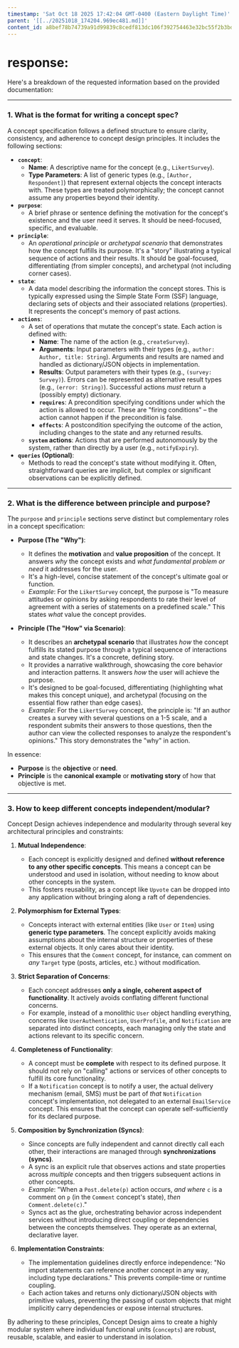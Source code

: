 ```yaml
---
timestamp: 'Sat Oct 18 2025 17:42:04 GMT-0400 (Eastern Daylight Time)'
parent: '[[../20251018_174204.969ec481.md]]'
content_id: a8bef78b74739a91d99839c8cedf813dc106f392754463e32bc55f2b3bd5b25b
---
```


# response:

Here's a breakdown of the requested information based on the provided documentation:

***

### 1. What is the format for writing a concept spec?

A concept specification follows a defined structure to ensure clarity, consistency, and adherence to concept design principles. It includes the following sections:

* **`concept`**:
  * **Name**: A descriptive name for the concept (e.g., `LikertSurvey`).
  * **Type Parameters**: A list of generic types (e.g., `[Author, Respondent]`) that represent external objects the concept interacts with. These types are treated polymorphically; the concept cannot assume any properties beyond their identity.
* **`purpose`**:
  * A brief phrase or sentence defining the motivation for the concept's existence and the user need it serves. It should be need-focused, specific, and evaluable.
* **`principle`**:
  * An *operational principle* or *archetypal scenario* that demonstrates how the concept fulfills its purpose. It's a "story" illustrating a typical sequence of actions and their results. It should be goal-focused, differentiating (from simpler concepts), and archetypal (not including corner cases).
* **`state`**:
  * A data model describing the information the concept stores. This is typically expressed using the Simple State Form (SSF) language, declaring sets of objects and their associated relations (properties). It represents the concept's memory of past actions.
* **`actions`**:
  * A set of operations that mutate the concept's state. Each action is defined with:
    * **Name**: The name of the action (e.g., `createSurvey`).
    * **Arguments**: Input parameters with their types (e.g., `author: Author, title: String`). Arguments and results are named and handled as dictionary/JSON objects in implementation.
    * **Results**: Output parameters with their types (e.g., `(survey: Survey)`). Errors can be represented as alternative result types (e.g., `(error: String)`). Successful actions *must* return a (possibly empty) dictionary.
    * **`requires`**: A precondition specifying conditions under which the action is allowed to occur. These are "firing conditions" – the action cannot happen if the precondition is false.
    * **`effects`**: A postcondition specifying the outcome of the action, including changes to the state and any returned results.
  * **`system` actions**: Actions that are performed autonomously by the system, rather than directly by a user (e.g., `notifyExpiry`).
* **`queries` (Optional)**:
  * Methods to read the concept's state without modifying it. Often, straightforward queries are implicit, but complex or significant observations can be explicitly defined.

***

### 2. What is the difference between principle and purpose?

The `purpose` and `principle` sections serve distinct but complementary roles in a concept specification:

* **Purpose (The "Why")**:
  * It defines the **motivation** and **value proposition** of the concept. It answers *why* the concept exists and *what fundamental problem or need* it addresses for the user.
  * It's a high-level, concise statement of the concept's ultimate goal or function.
  * *Example*: For the `LikertSurvey` concept, the purpose is "To measure attitudes or opinions by asking respondents to rate their level of agreement with a series of statements on a predefined scale." This states *what* value the concept provides.

* **Principle (The "How" via Scenario)**:
  * It describes an **archetypal scenario** that illustrates *how* the concept fulfills its stated purpose through a typical sequence of interactions and state changes. It's a concrete, defining story.
  * It provides a narrative walkthrough, showcasing the core behavior and interaction patterns. It answers *how* the user will achieve the purpose.
  * It's designed to be goal-focused, differentiating (highlighting what makes this concept unique), and archetypal (focusing on the essential flow rather than edge cases).
  * *Example*: For the `LikertSurvey` concept, the principle is: "If an author creates a survey with several questions on a 1-5 scale, and a respondent submits their answers to those questions, then the author can view the collected responses to analyze the respondent's opinions." This story demonstrates the "why" in action.

In essence:

* **Purpose** is the **objective** or **need**.
* **Principle** is the **canonical example** or **motivating story** of how that objective is met.

***

### 3. How to keep different concepts independent/modular?

Concept Design achieves independence and modularity through several key architectural principles and constraints:

1. **Mutual Independence**:
   * Each concept is explicitly designed and defined **without reference to any other specific concepts**. This means a concept can be understood and used in isolation, without needing to know about other concepts in the system.
   * This fosters reusability, as a concept like `Upvote` can be dropped into any application without bringing along a raft of dependencies.

2. **Polymorphism for External Types**:
   * Concepts interact with external entities (like `User` or `Item`) using **generic type parameters**. The concept explicitly avoids making assumptions about the internal structure or properties of these external objects. It only cares about their identity.
   * This ensures that the `Comment` concept, for instance, can comment on *any* `Target` type (posts, articles, etc.) without modification.

3. **Strict Separation of Concerns**:
   * Each concept addresses **only a single, coherent aspect of functionality**. It actively avoids conflating different functional concerns.
   * For example, instead of a monolithic `User` object handling everything, concerns like `UserAuthentication`, `UserProfile`, and `Notification` are separated into distinct concepts, each managing only the state and actions relevant to its specific concern.

4. **Completeness of Functionality**:
   * A concept must be **complete** with respect to its defined purpose. It should not rely on "calling" actions or services of other concepts to fulfill its core functionality.
   * If a `Notification` concept is to notify a user, the actual delivery mechanism (email, SMS) must be part of *that* `Notification` concept's implementation, not delegated to an external `EmailService` concept. This ensures that the concept can operate self-sufficiently for its declared purpose.

5. **Composition by Synchronization (Syncs)**:
   * Since concepts are fully independent and cannot directly call each other, their interactions are managed through **synchronizations (syncs)**.
   * A sync is an explicit rule that observes actions and state properties across *multiple* concepts and then triggers subsequent actions in other concepts.
   * *Example*: "When a `Post.delete(p)` action occurs, *and where* `c` is a comment on `p` (in the `Comment` concept's state), *then* `Comment.delete(c)`."
   * Syncs act as the glue, orchestrating behavior across independent services without introducing direct coupling or dependencies between the concepts themselves. They operate as an external, declarative layer.

6. **Implementation Constraints**:
   * The implementation guidelines directly enforce independence: "No import statements can reference another concept in any way, including type declarations." This prevents compile-time or runtime coupling.
   * Each action takes and returns only dictionary/JSON objects with primitive values, preventing the passing of custom objects that might implicitly carry dependencies or expose internal structures.

By adhering to these principles, Concept Design aims to create a highly modular system where individual functional units (`concepts`) are robust, reusable, scalable, and easier to understand in isolation.
